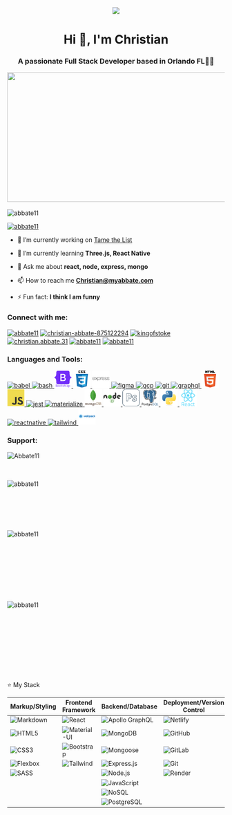 <div id="header" align="center">
  <img src="https://i.giphy.com/media/v1.Y2lkPTc5MGI3NjExaTI2NW1tZnd2ZjgxMDRwdnU0NGNsdm5mMHd1MTZ3a2xsaXgyMjd4eiZlcD12MV9pbnRlcm5hbF9naWZfYnlfaWQmY3Q9Zw/du3J3cXyzhj75IOgvA/giphy.gif" width="100"/>
</div>

<h1 align="center">Hi 👋, I'm Christian</h1>
<h3 align="center">A passionate Full Stack Developer based in Orlando FL🌴🌇</h3>

<div align="center">
  <img src="https://i.giphy.com/media/v1.Y2lkPTc5MGI3NjExNmtvcjhpZnMwZnptZnhnYzF5anJ4czQ3cG5qNWNwdzhvdnE2ZzRmeiZlcD12MV9pbnRlcm5hbF9naWZfYnlfaWQmY3Q9Zw/qgQUggAC3Pfv687qPC/giphy.gif" width="600" height="300"/>
</div>

<p align="left"> <img src="https://komarev.com/ghpvc/?username=abbate11&label=Profile%20views&color=0e75b6&style=plastic" alt="abbate11" /> </p>

<p align="left"> <a href="https://github.com/ryo-ma/github-profile-trophy"><img src="https://github-profile-trophy.vercel.app/?username=abbate11" alt="abbate11" /></a> </p>

- 🔭 I’m currently working on [Tame the List](https://github.com/jazztazz1991/TameTheList)

- 🌱 I’m currently learning **Three.js, React Native**

- 💬 Ask me about **react, node, express, mongo**

- 📫 How to reach me **Christian@myabbate.com**

- ⚡ Fun fact: **I think I am funny**

<h3 align="left">Connect with me:</h3>
<p align="left">
<a href="https://codepen.io/abbate11" target="blank"><img align="center" src="https://raw.githubusercontent.com/rahuldkjain/github-profile-readme-generator/master/src/images/icons/Social/codepen.svg" alt="abbate11" height="30" width="40" /></a>
<a href="https://linkedin.com/in/christian-abbate-875122294" target="blank"><img align="center" src="https://raw.githubusercontent.com/rahuldkjain/github-profile-readme-generator/master/src/images/icons/Social/linked-in-alt.svg" alt="christian-abbate-875122294" height="30" width="40" /></a>
<a href="https://stackoverflow.com/users/kingofstoke" target="blank"><img align="center" src="https://raw.githubusercontent.com/rahuldkjain/github-profile-readme-generator/master/src/images/icons/Social/stack-overflow.svg" alt="kingofstoke" height="30" width="40" /></a>
<a href="https://fb.com/christian.abbate.31" target="blank"><img align="center" src="https://raw.githubusercontent.com/rahuldkjain/github-profile-readme-generator/master/src/images/icons/Social/facebook.svg" alt="christian.abbate.31" height="30" width="40" /></a>
<a href="https://instagram.com/abbate11" target="blank"><img align="center" src="https://raw.githubusercontent.com/rahuldkjain/github-profile-readme-generator/master/src/images/icons/Social/instagram.svg" alt="abbate11" height="30" width="40" /></a>
<a href="https://www.leetcode.com/abbate11" target="blank"><img align="center" src="https://raw.githubusercontent.com/rahuldkjain/github-profile-readme-generator/master/src/images/icons/Social/leet-code.svg" alt="abbate11" height="30" width="40" /></a>
</p>

<h3 align="left">Languages and Tools:</h3>
<p align="left"> <a href="https://babeljs.io/" target="_blank" rel="noreferrer"> <img src="https://www.vectorlogo.zone/logos/babeljs/babeljs-icon.svg" alt="babel" width="40" height="40"/> </a> <a href="https://www.gnu.org/software/bash/" target="_blank" rel="noreferrer"> <img src="https://www.vectorlogo.zone/logos/gnu_bash/gnu_bash-icon.svg" alt="bash" width="40" height="40"/> </a> <a href="https://getbootstrap.com" target="_blank" rel="noreferrer"> <img src="https://raw.githubusercontent.com/devicons/devicon/master/icons/bootstrap/bootstrap-plain-wordmark.svg" alt="bootstrap" width="40" height="40"/> </a> <a href="https://www.w3schools.com/css/" target="_blank" rel="noreferrer"> <img src="https://raw.githubusercontent.com/devicons/devicon/master/icons/css3/css3-original-wordmark.svg" alt="css3" width="40" height="40"/> </a> <a href="https://expressjs.com" target="_blank" rel="noreferrer"> <img src="https://raw.githubusercontent.com/devicons/devicon/master/icons/express/express-original-wordmark.svg" alt="express" width="40" height="40"/> </a> <a href="https://www.figma.com/" target="_blank" rel="noreferrer"> <img src="https://www.vectorlogo.zone/logos/figma/figma-icon.svg" alt="figma" width="40" height="40"/> </a> <a href="https://cloud.google.com" target="_blank" rel="noreferrer"> <img src="https://www.vectorlogo.zone/logos/google_cloud/google_cloud-icon.svg" alt="gcp" width="40" height="40"/> </a> <a href="https://git-scm.com/" target="_blank" rel="noreferrer"> <img src="https://www.vectorlogo.zone/logos/git-scm/git-scm-icon.svg" alt="git" width="40" height="40"/> </a> <a href="https://graphql.org" target="_blank" rel="noreferrer"> <img src="https://www.vectorlogo.zone/logos/graphql/graphql-icon.svg" alt="graphql" width="40" height="40"/> </a> <a href="https://www.w3.org/html/" target="_blank" rel="noreferrer"> <img src="https://raw.githubusercontent.com/devicons/devicon/master/icons/html5/html5-original-wordmark.svg" alt="html5" width="40" height="40"/> </a> <a href="https://developer.mozilla.org/en-US/docs/Web/JavaScript" target="_blank" rel="noreferrer"> <img src="https://raw.githubusercontent.com/devicons/devicon/master/icons/javascript/javascript-original.svg" alt="javascript" width="40" height="40"/> </a> <a href="https://jestjs.io" target="_blank" rel="noreferrer"> <img src="https://www.vectorlogo.zone/logos/jestjsio/jestjsio-icon.svg" alt="jest" width="40" height="40"/> </a> <a href="https://materializecss.com/" target="_blank" rel="noreferrer"> <img src="https://raw.githubusercontent.com/prplx/svg-logos/5585531d45d294869c4eaab4d7cf2e9c167710a9/svg/materialize.svg" alt="materialize" width="40" height="40"/> </a> <a href="https://www.mongodb.com/" target="_blank" rel="noreferrer"> <img src="https://raw.githubusercontent.com/devicons/devicon/master/icons/mongodb/mongodb-original-wordmark.svg" alt="mongodb" width="40" height="40"/> </a> <a href="https://nodejs.org" target="_blank" rel="noreferrer"> <img src="https://raw.githubusercontent.com/devicons/devicon/master/icons/nodejs/nodejs-original-wordmark.svg" alt="nodejs" width="40" height="40"/> </a> <a href="https://www.photoshop.com/en" target="_blank" rel="noreferrer"> <img src="https://raw.githubusercontent.com/devicons/devicon/master/icons/photoshop/photoshop-line.svg" alt="photoshop" width="40" height="40"/> </a> <a href="https://www.postgresql.org" target="_blank" rel="noreferrer"> <img src="https://raw.githubusercontent.com/devicons/devicon/master/icons/postgresql/postgresql-original-wordmark.svg" alt="postgresql" width="40" height="40"/> </a> <a href="https://www.python.org" target="_blank" rel="noreferrer"> <img src="https://raw.githubusercontent.com/devicons/devicon/master/icons/python/python-original.svg" alt="python" width="40" height="40"/> </a> <a href="https://reactjs.org/" target="_blank" rel="noreferrer"> <img src="https://raw.githubusercontent.com/devicons/devicon/master/icons/react/react-original-wordmark.svg" alt="react" width="40" height="40"/> </a> <a href="https://reactnative.dev/" target="_blank" rel="noreferrer"> <img src="https://reactnative.dev/img/header_logo.svg" alt="reactnative" width="40" height="40"/> </a> <a href="https://tailwindcss.com/" target="_blank" rel="noreferrer"> <img src="https://www.vectorlogo.zone/logos/tailwindcss/tailwindcss-icon.svg" alt="tailwind" width="40" height="40"/> </a> <a href="https://webpack.js.org" target="_blank" rel="noreferrer"> <img src="https://raw.githubusercontent.com/devicons/devicon/d00d0969292a6569d45b06d3f350f463a0107b0d/icons/webpack/webpack-original-wordmark.svg" alt="webpack" width="40" height="40"/> </a> </p>

<h3 align="left">Support:</h3>
<p><a href="https://www.buymeacoffee.com/Abbate11"> <img align="left" src="https://cdn.buymeacoffee.com/buttons/v2/default-yellow.png" height="50" width="210" alt="Abbate11" /></a></p><br><br><br>

<p><img align="left" src="https://github-readme-stats.vercel.app/api/top-langs?username=abbate11&show_icons=true&locale=en&layout=compact&theme=radical" alt="abbate11" /></p><br><br><br><br><br><br>

<p>&nbsp;<img align="left" src="https://github-readme-stats.vercel.app/api?username=abbate11&show_icons=true&locale=en&theme=radical" alt="abbate11" /></p><br><br><br><br><br><br><br>

<p><img align="left" src="https://github-readme-streak-stats.herokuapp.com/?user=abbate11&theme=radical" alt="abbate11" /></p><br><br><br><br><br><br><br><br><br><br>

⭐️ My Stack

| Markup/Styling       | Frontend Framework  | Backend/Database       | Deployment/Version Control | Other Tools/Libraries   |
| -------------------- | ------------------- | ---------------------- | ------------------------- | ---------------------- |
| ![Markdown](https://img.shields.io/badge/Markdown-000000.svg?style=for-the-badge&logo=Markdown&logoColor=white) | ![React](https://img.shields.io/badge/React-61DAFB.svg?style=for-the-badge&logo=React&logoColor=black)             | ![Apollo GraphQL](https://img.shields.io/badge/Apollo%20GraphQL-311C87.svg?style=for-the-badge&logo=Apollo%20GraphQL&logoColor=white)           | ![Netlify](https://img.shields.io/badge/Netlify-00C7B7.svg?style=for-the-badge&logo=Netlify&logoColor=white)                | ![Three.js](https://img.shields.io/badge/Three.js-000000?style=for-the-badge&logo=three.js&logoColor=white)                |
| ![HTML5](https://img.shields.io/badge/HTML5-E34F26.svg?style=for-the-badge&logo=HTML5&logoColor=white)             | ![Material-UI](https://img.shields.io/badge/Material--UI-0081CB?style=for-the-badge&logo=material-ui&logoColor=white)        | ![MongoDB](https://img.shields.io/badge/MongoDB-47A248.svg?style=for-the-badge&logo=MongoDB&logoColor=white)              | ![GitHub](https://img.shields.io/badge/GitHub-181717.svg?style=for-the-badge&logo=GitHub&logoColor=white)                 | ![MERN Stack](https://img.shields.io/badge/MERN%20Stack-F7DF1E.svg?style=for-the-badge&logo=MERN%20Stack&logoColor=white)      |
| ![CSS3](https://img.shields.io/badge/CSS3-1572B6.svg?style=for-the-badge&logo=CSS3&logoColor=white)             | ![Bootstrap](https://img.shields.io/badge/Bootstrap-7952B3.svg?style=for-the-badge&logo=Bootstrap&logoColor=white)         | ![Mongoose](https://img.shields.io/badge/Mongoose-F04D35.svg?style=for-the-badge&logo=Mongoose&logoColor=white)             | ![GitLab](https://img.shields.io/badge/GitLab-FC6D26.svg?style=for-the-badge&logo=GitLab&logoColor=white)                 | ![ORM](https://img.shields.io/badge/ORM-007BFF.svg?style=for-the-badge&logo=ORM&logoColor=white)                 |
| ![Flexbox](https://img.shields.io/badge/Flexbox-333333.svg?style=for-the-badge&logo=Flexbox&logoColor=white)           | ![Tailwind](https://img.shields.io/badge/Tailwind%20CSS-06B6D4.svg?style=for-the-badge&logo=Tailwind-CSS&logoColor=white)          | ![Express.js](https://img.shields.io/badge/Express-000000.svg?style=for-the-badge&logo=Express&logoColor=white)           | ![Git](https://img.shields.io/badge/Git-F05032.svg?style=for-the-badge&logo=Git&logoColor=white)                    | ![API](https://img.shields.io/badge/API-28A745.svg?style=for-the-badge&logo=API&logoColor=white)                 |
| ![SASS](https://img.shields.io/badge/Sass-CC6699.svg?style=for-the-badge&logo=Sass&logoColor=white)              |                      | ![Node.js](https://img.shields.io/badge/Node.js-5FA04E.svg?style=for-the-badge&logo=nodedotjs&logoColor=white)              | ![Render](https://img.shields.io/badge/Render-46E3B7.svg?style=for-the-badge&logo=Render&logoColor=white)                          | ![PWA](https://img.shields.io/badge/PWA-000000.svg?style=for-the-badge&logo=PWA&logoColor=white)                 |
|                      |                      | ![JavaScript](https://img.shields.io/badge/JavaScript-F7DF1E.svg?style=for-the-badge&logo=JavaScript&logoColor=black)           |                           | ![MVC](https://img.shields.io/badge/MVC-FF8300.svg?style=for-the-badge&logo=MVC&logoColor=white)                 |
|                      |                      | ![NoSQL](https://img.shields.io/badge/NoSQL-000000.svg?style=for-the-badge&logo=NoSQL&logoColor=white)                |                           | ![ZSH](https://img.shields.io/badge/Zsh-F15A24.svg?style=for-the-badge&logo=Zsh&logoColor=white)                 |
|                      |                      | ![PostgreSQL](https://img.shields.io/badge/PostgreSQL-4169E1.svg?style=for-the-badge&logo=PostgreSQL&logoColor=white)           |                           |                        |
